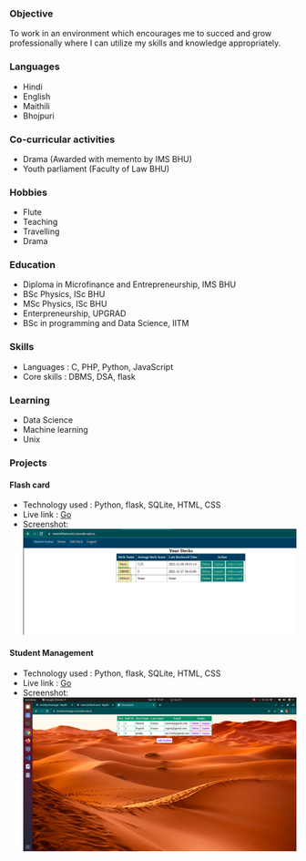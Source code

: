 ### Objective
To work in an environment which encourages me to succed and grow professionally where I can utilize my skills and knowledge appropriately.
### Languages
- Hindi
- English
- Maithili
- Bhojpuri
### Co-curricular activities
- Drama (Awarded with memento by IMS BHU)
- Youth parliament (Faculty of Law BHU)
### Hobbies
- Flute
- Teaching
- Travelling
- Drama
### Education
- Diploma in Microfinance and Entrepreneurship, IMS BHU
- BSc Physics, ISc BHU
- MSc Physics, ISc BHU
- Enterpreneurship, UPGRAD
- BSc in programming and Data Science, IITM
### Skills
- Languages : C, PHP, Python, JavaScript
- Core skills : DBMS, DSA, flask
### Learning
- Data Science
- Machine learning
- Unix
### Projects
#### Flash card
- Technology used : Python, flask, SQLite, HTML, CSS
- Live link : [Go](https://manishflashcard.curecode.repl.co/)
- Screenshot: ![screenshot](images/flashcard.png)
#### Student Management
- Technology used : Python, flask, SQLite, HTML, CSS
- Live link : [Go](https://studentmanage.curecode.repl.co/)
- Screenshot: ![screenshot](images/studentmanage.png)
